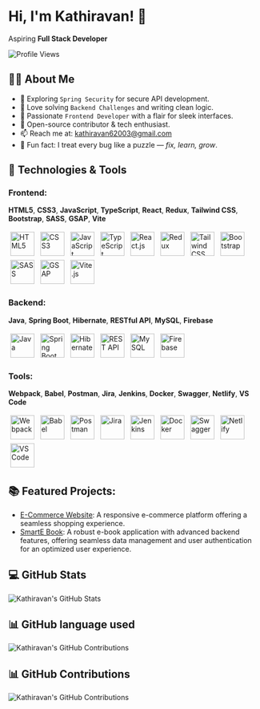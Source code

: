 
# Hi, I'm Kathiravan! 👋  
Aspiring **Full Stack Developer** 

![Profile Views](https://komarev.com/ghpvc/?username=KATHIRAVANN8&color=green)

## 👨‍💻 About Me

- 🌱 Exploring `Spring Security` for secure API development.  
- 🔧 Love solving `Backend Challenges` and writing clean logic.  
- 🎨 Passionate `Frontend Developer` with a flair for sleek interfaces.  
- 🤝 Open-source contributor & tech enthusiast.  
- 📫 Reach me at: [kathiravan62003@gmail.com](mailto:kathiravan62003@gmail.com)  
- 🧩 Fun fact: I treat every bug like a puzzle — *fix, learn, grow*.



## 🚀 Technologies & Tools  

### **Frontend:**  
**HTML5**, **CSS3**, **JavaScript**, **TypeScript**, **React**, **Redux**, **Tailwind CSS**, **Bootstrap**, **SASS**, **GSAP**, **Vite**
<p align="left">
  <a href="https://developer.mozilla.org/en-US/docs/Web/HTML"><img src="https://icon.icepanel.io/Technology/svg/HTML5.svg" width="48" alt="HTML5" style="margin: 4px;" /></a>
  <a href="https://developer.mozilla.org/en-US/docs/Web/CSS"><img src="https://icon.icepanel.io/Technology/svg/CSS3.svg" width="48" alt="CSS3" style="margin: 4px;" /></a>
  <a href="https://www.javascript.com/"><img src="https://icon.icepanel.io/Technology/svg/JavaScript.svg" width="48" alt="JavaScript" style="margin: 4px;" /></a>
  <a href="https://www.typescriptlang.org/"><img src="https://icon.icepanel.io/Technology/svg/TypeScript.svg" width="48" alt="TypeScript" style="margin: 4px;" /></a>
  <a href="https://reactjs.org/"><img src="https://icon.icepanel.io/Technology/svg/React.svg" width="48" alt="React.js" style="margin: 4px;" /></a>
  <a href="https://redux.js.org/"><img src="https://icon.icepanel.io/Technology/svg/Redux.svg" width="48" alt="Redux" style="margin: 4px;" /></a>
  <a href="https://tailwindcss.com/"><img src="https://icon.icepanel.io/Technology/svg/Tailwind-CSS.svg" width="48" alt="Tailwind CSS" style="margin: 4px;" /></a>
  <a href="https://getbootstrap.com/"><img src="https://icon.icepanel.io/Technology/svg/Bootstrap.svg" width="48" alt="Bootstrap" style="margin: 4px;" /></a>
  <a href="https://sass-lang.com/"><img src="https://icon.icepanel.io/Technology/svg/Sass.svg" width="48" alt="SASS" style="margin: 4px;" /></a>
  <a href="https://gsap.com/"><img src="https://svgstack.com/media/img/gsap-logo-dNe6788698.webp" width="48" alt="GSAP" style="margin: 4px;" /></a>
  <a href="https://vitejs.dev/"><img src="https://icon.icepanel.io/Technology/svg/Vite.js.svg" width="48" alt="Vite.js" style="margin: 4px;" /></a>
</p>


### **Backend:**  
**Java**, **Spring Boot**, **Hibernate**, **RESTful API**, **MySQL**, **Firebase**
<p align="left">
  <a href="https://www.java.com/"><img src="https://icon.icepanel.io/Technology/svg/Java.svg" width="48" alt="Java" style="margin: 4px;" /></a>
  <a href="https://spring.io/"><img src="https://icon.icepanel.io/Technology/svg/Spring.svg" width="48" alt="Spring Boot" style="margin: 4px;" /></a>
  <a href="https://hibernate.org/"><img src="https://icon-library.com/images/hibernate-icon/hibernate-icon-20.jpg" width="48" alt="Hibernate" style="margin: 4px;" /></a>
  <a href="https://restfulapi.net/"><img src="https://img.icons8.com/nolan/50/api-settings.png" width="48" alt="REST API" style="margin: 4px;" /></a>
  <a href="https://www.mysql.com/"><img src="https://icon.icepanel.io/Technology/svg/MySQL.svg" width="48" alt="MySQL" style="margin: 4px;" /></a>
  <a href="https://firebase.google.com/"><img src="https://icon.icepanel.io/Technology/svg/Firebase.svg" width="48" alt="Firebase" style="margin: 4px;" /></a>
</p>
  

### **Tools:**  
**Webpack**, **Babel**, **Postman**, **Jira**, **Jenkins**, **Docker**, **Swagger**, **Netlify**, **VS Code**
<p align="left">
  <a href="https://webpack.js.org/"><img src="https://img.icons8.com/color/48/webpack.png" width="48" alt="Webpack" style="margin: 4px;" /></a>
  <a href="https://babeljs.io/"><img src="https://icon.icepanel.io/Technology/svg/Babel.svg" width="48" alt="Babel" style="margin: 4px;" /></a>
  <a href="https://www.postman.com/"><img src="https://icon.icepanel.io/Technology/svg/Postman.svg" width="48" alt="Postman" style="margin: 4px;" /></a>
  <a href="https://www.atlassian.com/software/jira"><img src="https://icon.icepanel.io/Technology/svg/Jira.svg" width="48" alt="Jira" style="margin: 4px;" /></a>
  <a href="https://www.jenkins.io/"><img src="https://icon.icepanel.io/Technology/svg/Jenkins.svg" width="48" alt="Jenkins" style="margin: 4px;" /></a>
  <a href="https://www.docker.com/"><img src="https://icon.icepanel.io/Technology/svg/Docker.svg" width="48" alt="Docker" style="margin: 4px;" /></a>
  <a href="https://swagger.io/"><img src="https://icon.icepanel.io/Technology/svg/Swagger.svg" width="48" alt="Swagger" style="margin: 4px;" /></a>
  <a href="https://www.netlify.com/"><img src="https://img.icons8.com/external-tal-revivo-shadow-tal-revivo/48/external-netlify-a-cloud-computing-company-that-offers-hosting-and-serverless-backend-services-for-static-websites-logo-shadow-tal-revivo.png" width="48" alt="Netlify" style="margin: 4px;" /></a>
  <a href="https://code.visualstudio.com/"><img src="https://img.icons8.com/fluency/48/visual-studio-code-2019.png" width="48" alt="VS Code" style="margin: 4px;" /></a>
</p>
  

## 📚 Featured Projects:  
- [E-Commerce Website](https://github.com/KATHIRAVANN8/e-commerce): A responsive e-commerce platform offering a seamless shopping experience.
- [SmartE Book](https://github.com/KATHIRAVANN8/SmartE-book): A robust e-book application with advanced backend features, offering seamless data management and user authentication for an optimized user experience.

## 💻 GitHub Stats  
![Kathiravan's GitHub Stats](https://github-readme-stats.vercel.app/api?username=KATHIRAVANN8&show_icons=true&hide_title=true&hide=prs)

## 📊 GitHub language used  
![Kathiravan's GitHub Contributions](https://github-readme-stats.vercel.app/api/top-langs/?username=KATHIRAVANN8&langs_count=10&layout=compact&hide=html&theme=radical)

## 📊 GitHub Contributions  
![Kathiravan's GitHub Contributions](https://github-readme-activity-graph.vercel.app/graph?username=KATHIRAVANN8&bg_color=000000&color=00FF00&line=00FF00&point=00FF00&area=true&area_color=00FF00&hide_title=true&custom_title=Kathiravan%20GitHub%20Contributions%202024%20and%202025)

